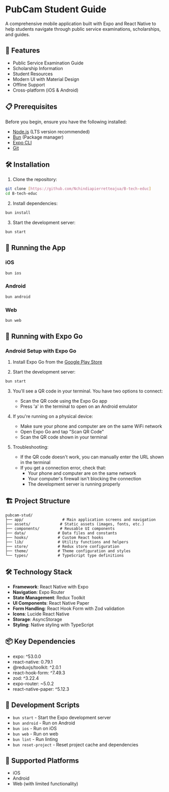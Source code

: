 # PubCam Student Guide

A comprehensive mobile application built with Expo and React Native to help students navigate through public service examinations, scholarships, and guides.

## 🚀 Features

- Public Service Examination Guide
- Scholarship Information
- Student Resources
- Modern UI with Material Design
- Offline Support
- Cross-platform (iOS & Android)

## 📋 Prerequisites

Before you begin, ensure you have the following installed:

- [Node.js](https://nodejs.org/) (LTS version recommended)
- [Bun](https://bun.sh/) (Package manager)
- [Expo CLI](https://docs.expo.dev/get-started/installation/)
- [Git](https://git-scm.com/)

## 🛠️ Installation

1. Clone the repository:

```bash
git clone [https://github.com/Nchindiapierretteajua/B-tech-educ]
cd B-tech-educ
```

2. Install dependencies:

```bash
bun install
```

3. Start the development server:

```bash
bun start
```

## 📱 Running the App

### iOS

```bash
bun ios
```

### Android

```bash
bun android
```

### Web

```bash
bun web
```

## 📱 Running with Expo Go

### Android Setup with Expo Go

1. Install Expo Go from the [Google Play Store](https://play.google.com/store/apps/details?id=host.exp.exponent)

2. Start the development server:

```bash
bun start
```

3. You'll see a QR code in your terminal. You have two options to connect:

   - Scan the QR code using the Expo Go app
   - Press 'a' in the terminal to open on an Android emulator

4. If you're running on a physical device:

   - Make sure your phone and computer are on the same WiFi network
   - Open Expo Go and tap "Scan QR Code"
   - Scan the QR code shown in your terminal

5. Troubleshooting:
   - If the QR code doesn't work, you can manually enter the URL shown in the terminal
   - If you get a connection error, check that:
     - Your phone and computer are on the same network
     - Your computer's firewall isn't blocking the connection
     - The development server is running properly

## 🏗️ Project Structure

```
pubcam-stud/
├── app/                 # Main application screens and navigation
├── assets/             # Static assets (images, fonts, etc.)
├── components/         # Reusable UI components
├── data/              # Data files and constants
├── hooks/             # Custom React hooks
├── lib/               # Utility functions and helpers
├── store/             # Redux store configuration
├── theme/             # Theme configuration and styles
└── types/             # TypeScript type definitions
```

## 🛠️ Technology Stack

- **Framework**: React Native with Expo
- **Navigation**: Expo Router
- **State Management**: Redux Toolkit
- **UI Components**: React Native Paper
- **Form Handling**: React Hook Form with Zod validation
- **Icons**: Lucide React Native
- **Storage**: AsyncStorage
- **Styling**: Native styling with TypeScript

## 📦 Key Dependencies

- expo: ^53.0.0
- react-native: 0.79.1
- @reduxjs/toolkit: ^2.0.1
- react-hook-form: ^7.49.3
- zod: ^3.22.4
- expo-router: ~5.0.2
- react-native-paper: ^5.12.3

## 🔧 Development Scripts

- `bun start` - Start the Expo development server
- `bun android` - Run on Android
- `bun ios` - Run on iOS
- `bun web` - Run on web
- `bun lint` - Run linting
- `bun reset-project` - Reset project cache and dependencies

## 📱 Supported Platforms

- iOS
- Android
- Web (with limited functionality)
